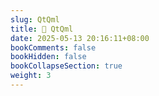 ```yaml
---
slug: QtQml
title: 🔖 QtQml
date: 2025-05-13 20:16:11+08:00
bookComments: false
bookHidden: false
bookCollapseSection: true
weight: 3
---
```


